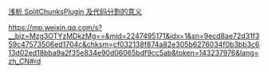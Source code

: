 [浅析 SplitChunksPlugin 及代码分割的意义](https://mp.weixin.qq.com/s/wZ0rqkZQ1XFbJBLG2aE7_Q)

https://mp.weixin.qq.com/s?__biz=Mzg3OTYzMDkzMg==&mid=2247495171&idx=1&sn=9ecd8ae72d31f359c47573506ed1704c&chksm=cf032138f874a82e305b6276034f0b3bb3c613d02ed18bba9a2f35e834e90d06065bdf9cc5ab&token=143237976&lang=zh_CN#rd


